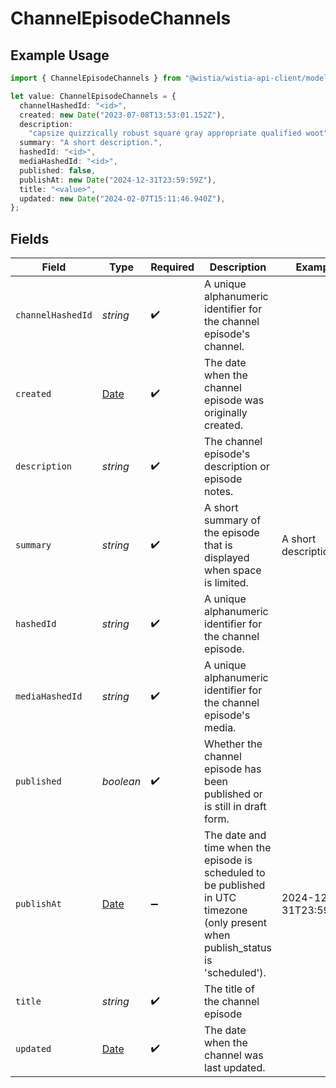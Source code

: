 # ChannelEpisodeChannels

## Example Usage

```typescript
import { ChannelEpisodeChannels } from "@wistia/wistia-api-client/models";

let value: ChannelEpisodeChannels = {
  channelHashedId: "<id>",
  created: new Date("2023-07-08T13:53:01.152Z"),
  description:
    "capsize quizzically robust square gray appropriate qualified woot",
  summary: "A short description.",
  hashedId: "<id>",
  mediaHashedId: "<id>",
  published: false,
  publishAt: new Date("2024-12-31T23:59:59Z"),
  title: "<value>",
  updated: new Date("2024-02-07T15:11:46.940Z"),
};
```

## Fields

| Field                                                                                                                              | Type                                                                                                                               | Required                                                                                                                           | Description                                                                                                                        | Example                                                                                                                            |
| ---------------------------------------------------------------------------------------------------------------------------------- | ---------------------------------------------------------------------------------------------------------------------------------- | ---------------------------------------------------------------------------------------------------------------------------------- | ---------------------------------------------------------------------------------------------------------------------------------- | ---------------------------------------------------------------------------------------------------------------------------------- |
| `channelHashedId`                                                                                                                  | *string*                                                                                                                           | :heavy_check_mark:                                                                                                                 | A unique alphanumeric identifier for the channel episode's channel.                                                                |                                                                                                                                    |
| `created`                                                                                                                          | [Date](https://developer.mozilla.org/en-US/docs/Web/JavaScript/Reference/Global_Objects/Date)                                      | :heavy_check_mark:                                                                                                                 | The date when the channel episode was originally created.                                                                          |                                                                                                                                    |
| `description`                                                                                                                      | *string*                                                                                                                           | :heavy_check_mark:                                                                                                                 | The channel episode's description or episode notes.                                                                                |                                                                                                                                    |
| `summary`                                                                                                                          | *string*                                                                                                                           | :heavy_check_mark:                                                                                                                 | A short summary of the episode that is displayed when space is limited.                                                            | A short description.                                                                                                               |
| `hashedId`                                                                                                                         | *string*                                                                                                                           | :heavy_check_mark:                                                                                                                 | A unique alphanumeric identifier for the channel episode.                                                                          |                                                                                                                                    |
| `mediaHashedId`                                                                                                                    | *string*                                                                                                                           | :heavy_check_mark:                                                                                                                 | A unique alphanumeric identifier for the channel episode's media.                                                                  |                                                                                                                                    |
| `published`                                                                                                                        | *boolean*                                                                                                                          | :heavy_check_mark:                                                                                                                 | Whether the channel episode has been published or is still in draft form.                                                          |                                                                                                                                    |
| `publishAt`                                                                                                                        | [Date](https://developer.mozilla.org/en-US/docs/Web/JavaScript/Reference/Global_Objects/Date)                                      | :heavy_minus_sign:                                                                                                                 | The date and time when the episode is scheduled to be published in UTC timezone (only present when publish_status is 'scheduled'). | 2024-12-31T23:59:59Z                                                                                                               |
| `title`                                                                                                                            | *string*                                                                                                                           | :heavy_check_mark:                                                                                                                 | The title of the channel episode                                                                                                   |                                                                                                                                    |
| `updated`                                                                                                                          | [Date](https://developer.mozilla.org/en-US/docs/Web/JavaScript/Reference/Global_Objects/Date)                                      | :heavy_check_mark:                                                                                                                 | The date when the channel was last updated.                                                                                        |                                                                                                                                    |